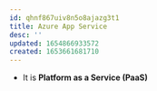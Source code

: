 ```yaml
---
id: qhnf867uiv8n5o8ajazg3t1
title: Azure App Service
desc: ''
updated: 1654866933572
created: 1653661681710
---
```


* It is **Platform as a Service (PaaS)**

